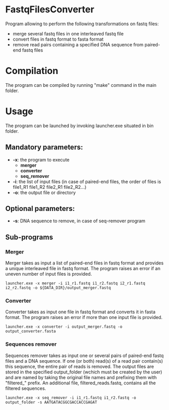 # FastqFilesConverter
Program allowing to perform the following transformations on fastq files:
- merge several fastq files in one interleaved fastq file
- convert files in fastq format to fasta format
- remove read pairs containing a specified DNA sequence from paired-end fastq files


# Compilation
The program can be compiled by running "make" command in the main folder.


# Usage
The program can be launched by invoking launcher.exe situated in bin folder.

## Mandatory parameters:
- **-x**: the program to execute
    - **merger**
    - **converter**
    -  **seq_remover**
- **-i**: the list of input files (in case of paired-end files, the order of files is file1_R1 file1_R2 file2_R1 file2_R2...)
- **-o**: the output file or directory

## Optional parameters:
- **-s**: DNA sequence to remove, in case of seq-remover program

## Sub-programs

### Merger

Merger takes as input a list of paired-end files in fastq format and provides a unique interleaved file in fastq format. The program raises an error if an uneven number of input files is provided.

```
launcher.exe -x merger -i i1_r1.fastq i1_r2.fastq i2_r1.fastq i2_r2.fastq -o ${DATA_DIR}/output_merger.fastq
```

### Converter

Converter takes as input one file in fastq format and converts it in fasta format. The program raises an error if more than one input file is provided.

```
launcher.exe -x converter -i output_merger.fastq -o output_converter.fasta
```

### Sequences remover

Sequences remover takes as input one or several pairs of paired-end fastq files and a DNA sequence. If one (or both) read(s) of a read pair contain(s) this sequence, the entire pair of reads is removed. The output files are stored in the specified output_folder (wchich must be created by the user) and are named by taking the original file names and prefixing them with "filtered\_" prefix. An additional file, filtered_reads.fastq, contains all the filtered sequences.

```
launcher.exe -x seq_remover -i i1_r1.fastq i1_r2.fastq -o output_folder -s AATGATACGGCGACCACCGAGAT
```
